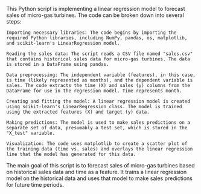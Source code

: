 This Python script is implementing a linear regression model to forecast sales of micro-gas turbines. The code can be broken down into several steps:

    Importing necessary libraries: The code begins by importing the required Python libraries, including NumPy, pandas, os, matplotlib, and scikit-learn's LinearRegression model.

    Reading the sales data: The script reads a CSV file named "sales.csv" that contains historical sales data for micro-gas turbines. The data is stored in a DataFrame using pandas.

    Data preprocessing: The independent variable (features), in this case, is time (likely represented as months), and the dependent variable is sales. The code extracts the time (X) and sales (y) columns from the DataFrame for use in the regression model. Time represents month.

    Creating and fitting the model: A linear regression model is created using scikit-learn's LinearRegression class. The model is trained using the extracted features (X) and target (y) data.

    Making predictions: The model is used to make sales predictions on a separate set of data, presumably a test set, which is stored in the "X_test" variable.

    Visualization: The code uses matplotlib to create a scatter plot of the training data (time vs. sales) and overlays the linear regression line that the model has generated for this data.

The main goal of this script is to forecast sales of micro-gas turbines based on historical sales data and time as a feature. It trains a linear regression model on the historical data and uses that model to make sales predictions for future time periods.
